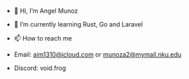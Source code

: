 - 👋 Hi, I’m Angel Munoz

- 🌱 I’m currently learning Rust, Go and Laravel

- 📫 How to reach me 
- Email: aim1310@icloud.com or munoza2@mymail.nku.edu
- Discord: void.frog
